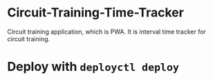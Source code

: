 # Circuit-Training-Time-Tracker
Circuit training application, which is PWA. It is interval time tracker for circuit training.

# Deploy with `deployctl deploy`